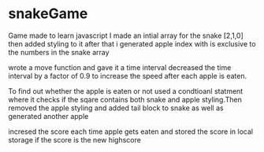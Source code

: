 # snakeGame
Game made to learn javascript
I made an intial array for the snake [2,1,0]
then added styling to it
after that i generated apple index with is exclusive to the numbers in the snake array

wrote a move function and gave it a time interval
decreased the time interval by a factor of 0.9 to increase the speed after each apple is eaten.

To find out whether the apple is eaten or not used a condtioanl statment where it checks if the sqare contains 
both snake and apple styling.Then removed the apple styling and added tail block to snake as well as generated another apple

incresed the score each time apple gets eaten and stored the score in local storage if the score is the new highscore
